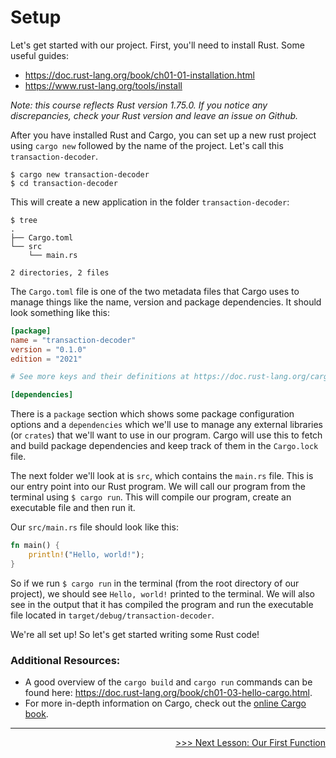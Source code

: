 # Setup

Let's get started with our project.
First, you'll need to install Rust.
Some useful guides:
* https://doc.rust-lang.org/book/ch01-01-installation.html
* https://www.rust-lang.org/tools/install

*Note: this course reflects Rust version 1.75.0.
If you notice any discrepancies, check your Rust version and leave an issue on Github.*

After you have installed Rust and Cargo, you can set up a new rust project using `cargo new` followed by the name of the project.
Let's call this `transaction-decoder`.

```console
$ cargo new transaction-decoder
$ cd transaction-decoder
```

This will create a new application in the folder `transaction-decoder`:
```console
$ tree
.
├── Cargo.toml
└── src
    └── main.rs

2 directories, 2 files
```

The `Cargo.toml` file is one of the two metadata files that Cargo uses to manage things like the name, version and package dependencies.
It should look something like this:

```toml
[package]
name = "transaction-decoder"
version = "0.1.0"
edition = "2021"

# See more keys and their definitions at https://doc.rust-lang.org/cargo/reference/manifest.html

[dependencies]
```

There is a `package` section which shows some package configuration options and a `dependencies` which we'll use to manage any external libraries (or `crates`) that we'll want to use in our program.
Cargo will use this to fetch and build package dependencies and keep track of them in the `Cargo.lock` file. 

The next folder we'll look at is `src`, which contains the `main.rs` file.
This is our entry point into our Rust program.
We will call our program from the terminal using `$ cargo run`.
This will compile our program, create an executable file and then run it. 

Our `src/main.rs` file should look like this:
```rust
fn main() {
    println!("Hello, world!");
}
```

So if we run `$ cargo run` in the terminal (from the root directory of our project), we should see `Hello, world!` printed to the terminal.
We will also see in the output that it has compiled the program and run the executable file located in `target/debug/transaction-decoder`.

We're all set up!
So let's get started writing some Rust code!

### Additional Resources:
* A good overview of the `cargo build` and `cargo run` commands can be found here: https://doc.rust-lang.org/book/ch01-03-hello-cargo.html.
* For more in-depth information on Cargo, check out the [online Cargo book](https://doc.rust-lang.org/cargo/guide/why-cargo-exists.html).

----------------------------------------------------------------------------------------------------------------------------------------------------

<div>
    <p align="right"><a href="03_our_first_function.md">>>> Next Lesson: Our First Function</a></p>
</div>
